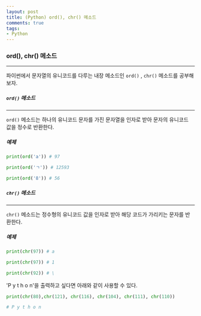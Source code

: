 ```yaml
---
layout: post
title: (Python) ord(), chr() 메소드
comments: true
tags:
- Python
---
```




### ord(), chr() 메소드

---



파이썬에서 문자열의 유니코드를 다루는 내장 메소드인 `ord()` , `chr()` 메소드를 공부해보자.



##### `ord()` 메소드

---

`ord()` 메소드는 하나의 유니코드 문자를 가진 문자열을 인자로 받아 문자의 유니코드 값을 정수로 반환한다. 

##### 예제

```python
print(ord('a')) # 97

print(ord('ㄱ')) # 12593

print(ord('8')) # 56
```





##### `chr()` 메소드

---

`chr()` 메소드는 정수형의 유니코드 값을 인자로 받아 해당 코드가 가리키는 문자를 반환한다.

##### 예제

```python
print(chr(97)) # a

print(chr(97)) # 1

print(chr(92)) # \
```



'P y t h o n'을 출력하고 싶다면 아래와 같이 사용할 수 있다.

```python
print(chr(80),chr(121), chr(116), chr(104), chr(111), chr(110))

# P y t h o n
```


